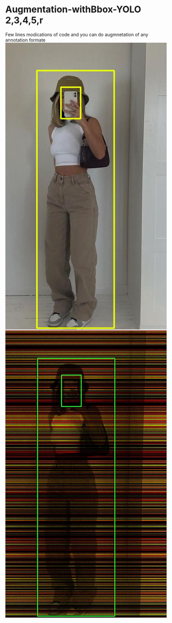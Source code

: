 # Augmentation-withBbox-YOLO 2,3,4,5,r
Few lines modications  of code and you can do augmnetation of any annotation formate 
![input](https://github.com/0chandansharma/Augmentation-withBbox-YOLO/blob/main/sample_in.jpg)
![Outputs](https://github.com/0chandansharma/Augmentation-withBbox-YOLO/blob/main/sample_ou.jpg)
